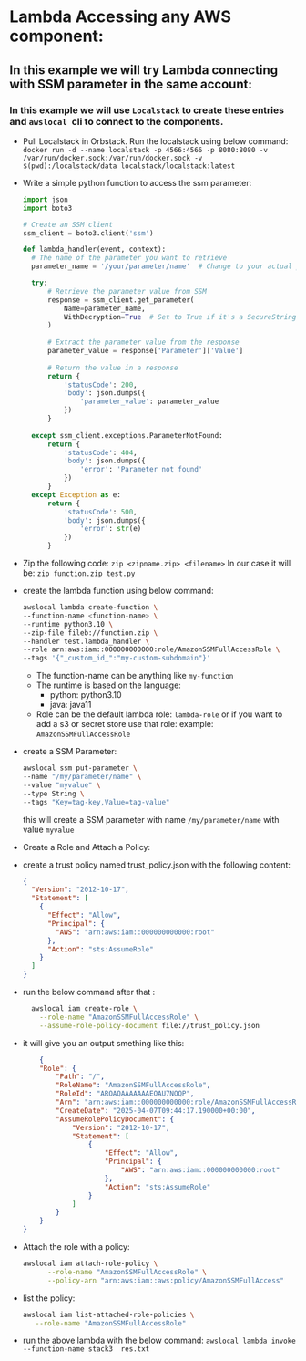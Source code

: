# Lambda Accessing any AWS component:

## In this example we will try Lambda connecting with SSM parameter in the same account:

### In this example we will use `Localstack` to create these entries and `awslocal `cli to connect to the components.

- Pull Localstack in Orbstack. Run the localstack using below command:
	`docker run -d --name localstack -p 4566:4566 -p 8080:8080 -v /var/run/docker.sock:/var/run/docker.sock -v $(pwd):/localstack/data localstack/localstack:latest`
- Write a simple python function to access the ssm parameter:
	```python
  import json
  import boto3
  
  # Create an SSM client
  ssm_client = boto3.client('ssm')
  
  def lambda_handler(event, context):
      # The name of the parameter you want to retrieve
      parameter_name = '/your/parameter/name'  # Change to your actual parameter name
  
      try:
          # Retrieve the parameter value from SSM
          response = ssm_client.get_parameter(
              Name=parameter_name,
              WithDecryption=True  # Set to True if it's a SecureString
          )
          
          # Extract the parameter value from the response
          parameter_value = response['Parameter']['Value']
          
          # Return the value in a response
          return {
              'statusCode': 200,
              'body': json.dumps({
                  'parameter_value': parameter_value
              })
          }
      
      except ssm_client.exceptions.ParameterNotFound:
          return {
              'statusCode': 404,
              'body': json.dumps({
                  'error': 'Parameter not found'
              })
          }
      except Exception as e:
          return {
              'statusCode': 500,
              'body': json.dumps({
                  'error': str(e)
              })
          }
	
	```
- Zip the following code:
	`zip <zipname.zip> <filename>`
	In our case it will be: `zip function.zip test.py`
- create the lambda function using below command:
	```bash
	awslocal lambda create-function \
    --function-name <function-name> \
    --runtime python3.10 \
    --zip-file fileb://function.zip \
    --handler test.lambda_handler \
    --role arn:aws:iam::000000000000:role/AmazonSSMFullAccessRole \
    --tags '{"_custom_id_":"my-custom-subdomain"}'
	```
	* The function-name can be anything like `my-function`
	* The runtime is based on the language:
		* python: python3.10
		* java: java11
	* Role can be the default lambda role: `lambda-role` or if you want to add a s3 or secret store use that role: example: `AmazonSSMFullAccessRole`
- create a SSM Parameter:
	```bash
	awslocal ssm put-parameter \
    --name "/my/parameter/name" \
    --value "myvalue" \
    --type String \
    --tags "Key=tag-key,Value=tag-value"
	```
	this will create a SSM parameter with name `/my/parameter/name` with value `myvalue`
- Create a Role and Attach a Policy:
- create a trust policy named trust_policy.json with the following content:
	```json
	{
      "Version": "2012-10-17",
      "Statement": [
        {
          "Effect": "Allow",
          "Principal": {
            "AWS": "arn:aws:iam::000000000000:root"
          },
          "Action": "sts:AssumeRole"
        }
      ]
    }
	```
- run the below command after that :
  ```bash
	awslocal iam create-role \
      --role-name "AmazonSSMFullAccessRole" \
      --assume-role-policy-document file://trust_policy.json
  ```
 - it will give you an output smething like this:
  	```json
	    {
	    "Role": {
	        "Path": "/",
	        "RoleName": "AmazonSSMFullAccessRole",
	        "RoleId": "AROAQAAAAAAAEOAU7NOQP",
	        "Arn": "arn:aws:iam::000000000000:role/AmazonSSMFullAccessRole",
	        "CreateDate": "2025-04-07T09:44:17.190000+00:00",
	        "AssumeRolePolicyDocument": {
	            "Version": "2012-10-17",
	            "Statement": [
	                {
	                    "Effect": "Allow",
	                    "Principal": {
	                        "AWS": "arn:aws:iam::000000000000:root"
	                    },
	                    "Action": "sts:AssumeRole"
	                }
	            ]
	        }
	    }
	}

 	 ```

 - Attach the role with a policy:
	```bash
	awslocal iam attach-role-policy \
	      --role-name "AmazonSSMFullAccessRole" \
	      --policy-arn "arn:aws:iam::aws:policy/AmazonSSMFullAccess"
      ```
 - list the policy:
   ```bash
   awslocal iam list-attached-role-policies \
      --role-name "AmazonSSMFullAccessRole"
    ```
- run the above lambda with the below command:
	`awslocal lambda invoke --function-name stack3  res.txt`
